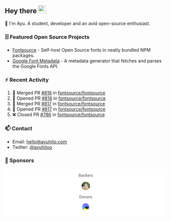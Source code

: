 ## Hey there <img src="https://media.giphy.com/media/hvRJCLFzcasrR4ia7z/giphy.gif" width="25" height="25">

📝 I'm Ayu. A student, developer and an avid open-source enthusiast.

### 🗄 Featured Open Source Projects

- [Fontsource](https://github.com/fontsource/fontsource) - Self-host Open Source fonts in neatly bundled NPM packages.
- [Google Font Metadata](https://github.com/fontsource/google-font-metadata) - A metadata generator that fetches and parses the Google Fonts API.

### ⚡ Recent Activity

<!--START_SECTION:activity-->

1. 🎉 Merged PR [#818](https://github.com/fontsource/fontsource/pull/818) in [fontsource/fontsource](https://github.com/fontsource/fontsource)
2. 💪 Opened PR [#818](https://github.com/fontsource/fontsource/pull/818) in [fontsource/fontsource](https://github.com/fontsource/fontsource)
3. 🎉 Merged PR [#817](https://github.com/fontsource/fontsource/pull/817) in [fontsource/fontsource](https://github.com/fontsource/fontsource)
4. 💪 Opened PR [#817](https://github.com/fontsource/fontsource/pull/817) in [fontsource/fontsource](https://github.com/fontsource/fontsource)
5. ❌ Closed PR [#786](https://github.com/fontsource/fontsource/pull/786) in [fontsource/fontsource](https://github.com/fontsource/fontsource)
<!--END_SECTION:activity-->

### 📫 Contact

- Email: hello@ayuhito.com
- Twitter: [@ayuhitoo](https://twitter.com/ayuhitoo)

### :sparkling_heart: Sponsors

<p align="center">
  <a href="https://cdn.jsdelivr.net/gh/ayuhito/ayuhito/sponsors.svg">
    <img src='https://raw.githubusercontent.com/ayuhito/ayuhito/master/sponsors.svg'/>
  </a>
</p>
